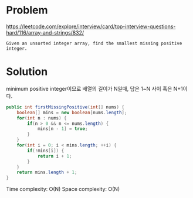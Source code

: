 # Problem
https://leetcode.com/explore/interview/card/top-interview-questions-hard/116/array-and-strings/832/

```
Given an unsorted integer array, find the smallest missing positive integer.
```

# Solution
minimum positive integer이므로 배열의 길이가 N일때, 답은 1~N 사이 혹은 N+1이다.

```java
public int firstMissingPositive(int[] nums) {
    boolean[] mins = new boolean[nums.length];
    for(int n : nums) {
        if(n > 0 && n <= nums.length) {
            mins[n - 1] = true;               
        }
    }
    for(int i = 0; i < mins.length; ++i) {
        if(!mins[i]) {
            return i + 1;
        }            
    }
    return mins.length + 1;
}
```

Time complexity: O(N)
Space complexity: O(N)
